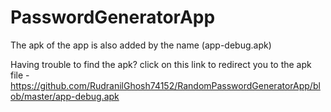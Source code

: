 # PasswordGeneratorApp

The apk of the app is also added by the name (app-debug.apk)

Having trouble to find the apk? click on this link to redirect you to the apk file  -  https://github.com/RudranilGhosh74152/RandomPasswordGeneratorApp/blob/master/app-debug.apk

